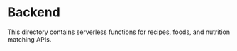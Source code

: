 # Backend

This directory contains serverless functions for recipes, foods, and nutrition matching APIs.
